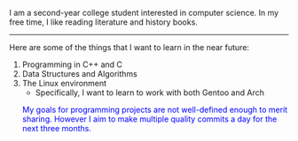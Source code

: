 <html>
    <body>
        <link href="About-Me/blob/master/mypref.css" type="text/css" rel="css/style.css" />
        <p> I am a second-year college student interested in computer science. In my free time, I like reading literature and history    books.</p>
        <hr /> 
        <p> Here are some of the things that I want to learn in the near future: </p>
        <ol>
            <li> Programming in C++ and C </li>
            <li> Data Structures and Algorithms </li>
            <li> The Linux environment 
                <ul>
                    <li> Specifically, I want to learn to work with both Gentoo and Arch </li>
                </ul>
        <p style="color: blue;"> My goals for programming projects are not well-defined enough to merit sharing. However I aim to make multiple quality commits a day for the next three months.</p> 
       
